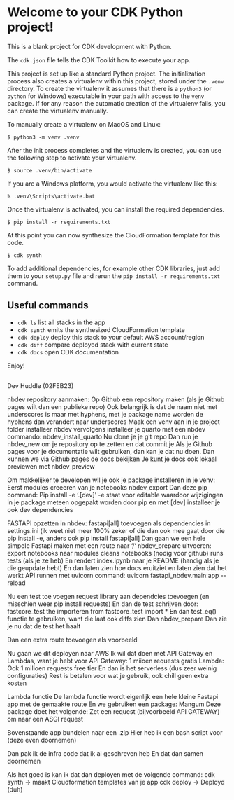 # Welcome to your CDK Python project!

This is a blank project for CDK development with Python.

The `cdk.json` file tells the CDK Toolkit how to execute your app.

This project is set up like a standard Python project. The initialization
process also creates a virtualenv within this project, stored under the `.venv`
directory. To create the virtualenv it assumes that there is a `python3`
(or `python` for Windows) executable in your path with access to the `venv`
package. If for any reason the automatic creation of the virtualenv fails,
you can create the virtualenv manually.

To manually create a virtualenv on MacOS and Linux:

```
$ python3 -m venv .venv
```

After the init process completes and the virtualenv is created, you can use the following
step to activate your virtualenv.

```
$ source .venv/bin/activate
```

If you are a Windows platform, you would activate the virtualenv like this:

```
% .venv\Scripts\activate.bat
```

Once the virtualenv is activated, you can install the required dependencies.

```
$ pip install -r requirements.txt
```

At this point you can now synthesize the CloudFormation template for this code.

```
$ cdk synth
```

To add additional dependencies, for example other CDK libraries, just add
them to your `setup.py` file and rerun the `pip install -r requirements.txt`
command.

## Useful commands

- `cdk ls` list all stacks in the app
- `cdk synth` emits the synthesized CloudFormation template
- `cdk deploy` deploy this stack to your default AWS account/region
- `cdk diff` compare deployed stack with current state
- `cdk docs` open CDK documentation

Enjoy!

##

Dev Huddle (02FEB23)

nbdev repository aanmaken:
Op Github een repository maken (als je Github pages wilt dan een publieke repo)
Ook belangrijk is dat de naam niet met underscores is maar met hyphens, met je package name worden de hyphens dan verandert naar underscores
Maak een venv aan in je project folder
installeer nbdev
vervolgens installeer je quarto met een nbdev commando: nbdev_install_quarto
Nu clone je je git repo
Dan run je nbdev_new om je repository op te zetten en dat commit je
Als je Github pages voor je documentatie wilt gebruiken, dan kan je dat nu doen.
Dan kunnen we via Github pages de docs bekijken
Je kunt je docs ook lokaal previewen met nbdev_preview

Om makkelijker te developen wil je ook je package installeren in je venv:
Eerst modules creeeren van je notebooks nbdev_export
Dan deze pip command:
Pip install -e ‘.[dev]’
-e staat voor editable waardoor wijzigingen in je package meteen opgepakt worden door pip
en met [dev] installeer je ook dev dependencies

FASTAPI opzetten in nbdev:
fastapi[all] toevoegen als dependencies in settings.ini (ik weet niet meer 100% zeker of die dan ook mee gaat door die pip install -e, anders ook pip install fastapi[all]
Dan gaan we een hele simpele Fastapi maken met een route naar ‘/‘
nbdev_prepare uitvoeren:
export notebooks naar modules
cleans notebooks (nodig voor github)
runs tests (als je ze heb)
En rendert index.ipynb naar je README (handig als je die geupdate hebt)
En dan laten zien hoe docs eruitziet en laten zien dat het werkt
API runnen met uvicorn command:
uvicorn fastapi_nbdev.main:app --reload

Nu een test toe voegen
request library aan dependcies toevoegen (en misschien weer pip install requests)
En dan de test schrijven door:
fastcore_test the importeren from fastcore_test import \*
En dan test_eq() functie te gebruiken, want die laat ook diffs zien
Dan nbdev_prepare
Dan zie je nu dat de test het haalt

Dan een extra route toevoegen als voorbeeld

Nu gaan we dit deployen naar AWS
Ik wil dat doen met API Gateway en Lambdas, want je hebt voor
API Gateway: 1 miioen requests gratis
Lambda: Ook 1 milioen requests free tier
En dan is het serverless (dus zeer weinig configuraties)
Rest is betalen voor wat je gebruik, ook chill geen extra kosten

Lambda functie
De lambda functie wordt eigenlijk een hele kleine Fastapi app met de gemaakte route
En we gebruiken een package: Mangum
Deze package doet het volgende:
Zet een request (bijvoorbeeld API GATEWAY) om naar een ASGI request

Bovenstaande app bundelen naar een .zip
Hier heb ik een bash script voor (deze even doornemen)

Dan pak ik de infra code dat ik al geschreven heb
En dat dan samen doornemen

Als het goed is kan ik dat dan deployen met de volgende command:
cdk synth -> maakt Cloudformation templates van je app
cdk deploy -> Deployd (duh)
